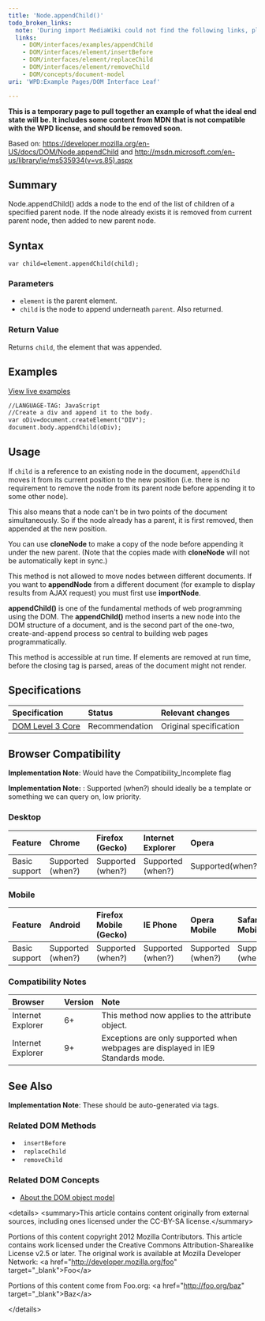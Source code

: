 ```yaml
---
title: 'Node.appendChild()'
todo_broken_links:
  note: 'During import MediaWiki could not find the following links, please fix and adjust this list.'
  links:
    - DOM/interfaces/examples/appendChild
    - DOM/interfaces/element/insertBefore
    - DOM/interfaces/element/replaceChild
    - DOM/interfaces/element/removeChild
    - DOM/concepts/document-model
uri: 'WPD:Example Pages/DOM Interface Leaf'

---
```

**This is a temporary page to pull together an example of what the ideal end state will be. It includes some content from MDN that is not compatible with the WPD license, and should be removed soon.**

Based on: <https://developer.mozilla.org/en-US/docs/DOM/Node.appendChild> and <http://msdn.microsoft.com/en-us/library/ie/ms535934(v=vs.85).aspx>

## Summary

Node.appendChild() adds a node to the end of the list of children of a specified parent node. If the node already exists it is removed from current parent node, then added to new parent node.

## Syntax

    var child=element.appendChild(child);

### Parameters

-   `element` is the parent element.
-   `child` is the node to append underneath `parent`. Also returned.

### Return Value

Returns `child`, the element that was appended.

## Examples

[View live examples](/w/index.php?title=DOM/interfaces/examples/appendChild&action=edit&redlink=1)

``` html
//LANGUAGE-TAG: JavaScript
//Create a div and append it to the body.
var oDiv=document.createElement("DIV");
document.body.appendChild(oDiv);
```

## Usage

If `child` is a reference to an existing node in the document, `appendChild` moves it from its current position to the new position (i.e. there is no requirement to remove the node from its parent node before appending it to some other node).

This also means that a node can't be in two points of the document simultaneously. So if the node already has a parent, it is first removed, then appended at the new position.

You can use **cloneNode** to make a copy of the node before appending it under the new parent. (Note that the copies made with **cloneNode** will not be automatically kept in sync.)

This method is not allowed to move nodes between different documents. If you want to **appendNode** from a different document (for example to display results from AJAX request) you must first use **importNode**.

**appendChild()** is one of the fundamental methods of web programming using the DOM. The **appendChild()** method inserts a new node into the DOM structure of a document, and is the second part of the one-two, create-and-append process so central to building web pages programmatically.

This method is accessible at run time. If elements are removed at run time, before the closing tag is parsed, areas of the document might not render.

## Specifications

|Specification|Status|Relevant changes|
|:------------|:-----|:---------------|
|[DOM Level 3 Core](http://www.w3.org/TR/DOM-Level-3-Core/core.html#ID-184E7107)|Recommendation|Original specification|

## Browser Compatibility

**Implementation Note**: Would have the Compatibility\_Incomplete flag

**Implementation Note:** : Supported (when?) should ideally be a template or something we can query on, low priority.

### Desktop

|Feature|Chrome|Firefox (Gecko)|Internet Explorer|Opera|Safari|
|:------|:-----|:--------------|:----------------|:----|:-----|
|Basic support|Supported (when?)|Supported (when?)|Supported (when?)|Supported(when?)|Supported(when?)|

### Mobile

|Feature|Android|Firefox Mobile (Gecko)|IE Phone|Opera Mobile|Safari Mobile|
|:------|:------|:---------------------|:-------|:-----------|:------------|
|Basic support|Supported (when?)|Supported (when?)|Supported (when?)|Supported (when?)|Supported (when?)|

### Compatibility Notes

|Browser|Version|Note|
|:------|:------|:---|
|Internet Explorer|6+|This method now applies to the attribute object.|
|Internet Explorer|9+|Exceptions are only supported when webpages are displayed in IE9 Standards mode.|

## See Also

**Implementation Note**: These should be auto-generated via tags.

### Related DOM Methods

-   ` insertBefore`
-   ` replaceChild`
-   ` removeChild`

### Related DOM Concepts

-   [About the DOM object model](/w/index.php?title=DOM/concepts/document-model&action=edit&redlink=1)

\<details\> \<summary\>This article contains content originally from external sources, including ones licensed under the CC-BY-SA license.\</summary\>

Portions of this content copyright 2012 Mozilla Contributors. This article contains work licensed under the Creative Commons Attribution-Sharealike License v2.5 or later. The original work is available at Mozilla Developer Network: \<a href="<http://developer.mozilla.org/foo>" target="\_blank"\>Foo\</a\>

Portions of this content come from Foo.org: \<a href="<http://foo.org/baz>" target="\_blank"\>Baz\</a\>

\</details\>

